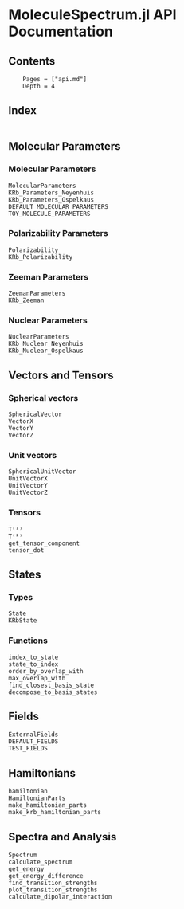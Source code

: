 # MoleculeSpectrum.jl API Documentation

## Contents
```@contents
    Pages = ["api.md"]
    Depth = 4
```

## Index
```@index
```

## Molecular Parameters
### Molecular Parameters
```@docs
MolecularParameters
KRb_Parameters_Neyenhuis
KRb_Parameters_Ospelkaus
DEFAULT_MOLECULAR_PARAMETERS
TOY_MOLECULE_PARAMETERS
```
### Polarizability Parameters
```@docs
Polarizability
KRb_Polarizability
```
### Zeeman Parameters
```@docs
ZeemanParameters
KRb_Zeeman
```
### Nuclear Parameters
```@docs
NuclearParameters
KRb_Nuclear_Neyenhuis
KRb_Nuclear_Ospelkaus
```

## Vectors and Tensors
### Spherical vectors
```@docs
SphericalVector
VectorX
VectorY
VectorZ
```
### Unit vectors
```@docs
SphericalUnitVector
UnitVectorX
UnitVectorY
UnitVectorZ
```
### Tensors
```@docs
T⁽¹⁾
T⁽²⁾
get_tensor_component
tensor_dot
```

## States
### Types
```@docs
State
KRbState
```
### Functions
```@docs
index_to_state
state_to_index
order_by_overlap_with
max_overlap_with
find_closest_basis_state
decompose_to_basis_states
```

## Fields
```@docs
ExternalFields
DEFAULT_FIELDS
TEST_FIELDS
```

## Hamiltonians
```@docs
hamiltonian
HamiltonianParts
make_hamiltonian_parts
make_krb_hamiltonian_parts
```

## Spectra and Analysis
```@docs
Spectrum
calculate_spectrum
get_energy
get_energy_difference
find_transition_strengths
plot_transition_strengths
calculate_dipolar_interaction
```